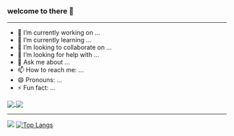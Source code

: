 ### welcome to there 👋
<hr>
<!-- **yeahCatlikefish/yeahCatlikefish** is a ✨ _special_ ✨ repository because its `README.md` (this file) appears on your GitHub profile. -->
<!-- Here are some ideas to get you started: -->

- 🔭 I’m currently working on ...
- 🌱 I’m currently learning ...
- 👯 I’m looking to collaborate on ...
- 🤔 I’m looking for help with ...
- 💬 Ask me about ...
- 📫 How to reach me: ...
- 😄 Pronouns: ...
- ⚡ Fun fact: ...


<a href="https://github.com/anuraghazra/github-readme-stats">
  <img align="center" src="https://github-readme-stats.vercel.app/api/pin/?username=anuraghazra&repo=github-readme-stats" />
</a>
<a href="https://github.com/anuraghazra/convoychat">
  <img align="center" src="https://github-readme-stats.vercel.app/api/pin/?username=anuraghazra&repo=convoychat" />
</a>



<!-- 分割线 -->
****
<!-- ![Anurag's GitHub stats](https://github-readme-stats.vercel.app/api?username=yeahCatlikefish&theme=prussian&show_icons=true) -->
![](https://github-readme-stats.vercel.app/api?username=yeahCatlikefish&theme=prussian) [![Top Langs](https://github-readme-stats.vercel.app/api/top-langs/?username=yeahCatlikefish&theme=prussian&langs_count=8)](https://github.com/anuraghazra/github-readme-stats)








